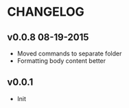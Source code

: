 CHANGELOG
=========

v0.0.8 08-19-2015
-----------------

* Moved commands to separate folder
* Formatting body content better

v0.0.1
------

* Init
